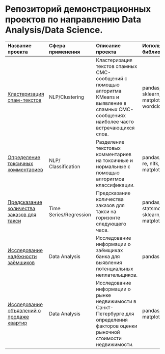 # Репозиторий демонстрационных проектов по направлению Data Analysis/Data Science.

| Название проекта          |Сфера применения   |Описание проекта             | Используемые библиотеки     |
| :------------------------ |:----------------- |:----------------------------|:----------------------------|
| [Кластеризация спам-текстов](https://github.com/AlexeiGrib/yandex_empl/tree/main/NLP_spam%20clustering) |NLP/Clustering|Кластеризация текстов спамных СМС-сообщений с помощью алгоритма KMeans и выявление в спамных СМС-сообщениях наиболее часто встречающихся слов. |pandas, re, nltk, sklearn, matplotlib, wordcloud|
| [Определение токсичных комментариев](https://github.com/AlexeiGrib/yandex_empl/tree/main/NLP_toxic_comments_classification) |NLP/Сlassification| Разделение текстовых комментариев на токсичные и нормальные с помощью алгоритмов классификации. |pandas, numpy, re, nltk, sklearn, matplotlib|
| [Предсказание количества заказов для такси](https://github.com/AlexeiGrib/yandex_empl/tree/main/Time_Series_the_number_of_orders_prediction) |Time Series/Regression| Предсказание количества заказов для такси на горизонте следующего часа. |pandas, numpy, statsmodels, sklearn, matplotlib|
| [Исследование надёжности заёмщиков](https://github.com/AlexeiGrib/yandex_empl/tree/main/Customer_outflow%20(analytics)) |Data Analysis| Исследование информации о заёмщиках банка для выявления потенциальных неплательщиков. |pandas|
| [Исследование объявлений о продаже квартир](https://github.com/AlexeiGrib/yandex_empl/tree/main/Real_estate_research%20(analytics)) |Data Analysis| Исследование информации о рынке недвижимости в Санкт-Петербурге для определения факторов оценки рыночной стоимости недвижимости. |pandas, matplotlib|
